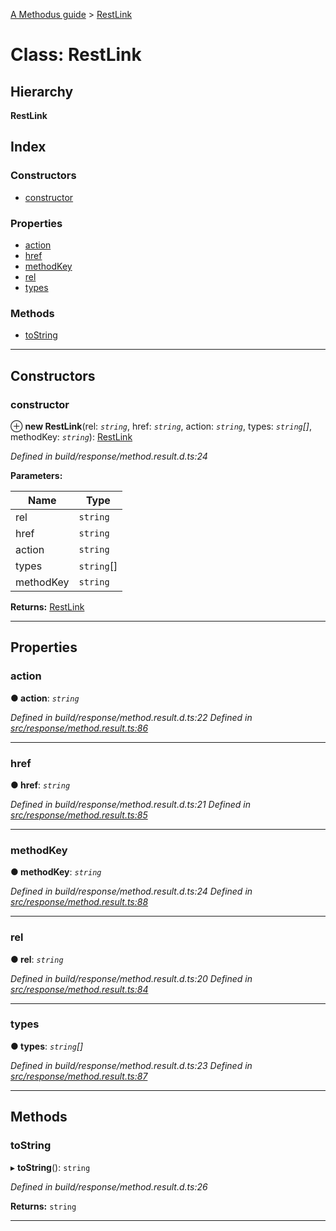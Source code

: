 [A Methodus guide](../README.md) > [RestLink](../classes/restlink.md)

# Class: RestLink

## Hierarchy

**RestLink**

## Index

### Constructors

* [constructor](restlink.md#constructor)

### Properties

* [action](restlink.md#action)
* [href](restlink.md#href)
* [methodKey](restlink.md#methodkey)
* [rel](restlink.md#rel)
* [types](restlink.md#types)

### Methods

* [toString](restlink.md#tostring)

---

## Constructors

<a id="constructor"></a>

###  constructor

⊕ **new RestLink**(rel: *`string`*, href: *`string`*, action: *`string`*, types: *`string`[]*, methodKey: *`string`*): [RestLink](restlink.md)

*Defined in build/response/method.result.d.ts:24*

**Parameters:**

| Name | Type |
| ------ | ------ |
| rel | `string` |
| href | `string` |
| action | `string` |
| types | `string`[] |
| methodKey | `string` |

**Returns:** [RestLink](restlink.md)

___

## Properties

<a id="action"></a>

###  action

**● action**: *`string`*

*Defined in build/response/method.result.d.ts:22*
*Defined in [src/response/method.result.ts:86](https://github.com/nodulusteam/methodus.dev/blob/9494017/src/response/method.result.ts#L86)*

___
<a id="href"></a>

###  href

**● href**: *`string`*

*Defined in build/response/method.result.d.ts:21*
*Defined in [src/response/method.result.ts:85](https://github.com/nodulusteam/methodus.dev/blob/9494017/src/response/method.result.ts#L85)*

___
<a id="methodkey"></a>

###  methodKey

**● methodKey**: *`string`*

*Defined in build/response/method.result.d.ts:24*
*Defined in [src/response/method.result.ts:88](https://github.com/nodulusteam/methodus.dev/blob/9494017/src/response/method.result.ts#L88)*

___
<a id="rel"></a>

###  rel

**● rel**: *`string`*

*Defined in build/response/method.result.d.ts:20*
*Defined in [src/response/method.result.ts:84](https://github.com/nodulusteam/methodus.dev/blob/9494017/src/response/method.result.ts#L84)*

___
<a id="types"></a>

###  types

**● types**: *`string`[]*

*Defined in build/response/method.result.d.ts:23*
*Defined in [src/response/method.result.ts:87](https://github.com/nodulusteam/methodus.dev/blob/9494017/src/response/method.result.ts#L87)*

___

## Methods

<a id="tostring"></a>

###  toString

▸ **toString**(): `string`

*Defined in build/response/method.result.d.ts:26*

**Returns:** `string`

___


